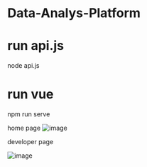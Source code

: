 # Data-Analys-Platform

# run api.js

node api.js

# run vue

npm run serve

home page
![image](https://github.com/user-attachments/assets/9147db36-600d-4a25-a857-ca21940175a4)

developer page

![image](https://github.com/user-attachments/assets/b550bffb-510b-42f0-88f6-51d1efedd482)



